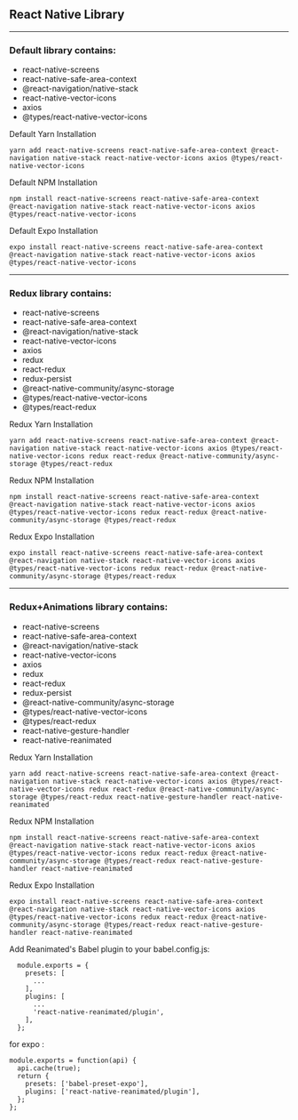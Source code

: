 ## React Native Library
---

### Default library contains:
- react-native-screens 
- react-native-safe-area-context
- @react-navigation/native-stack
- react-native-vector-icons
- axios
- @types/react-native-vector-icons

Default Yarn Installation
```
yarn add react-native-screens react-native-safe-area-context @react-navigation native-stack react-native-vector-icons axios @types/react-native-vector-icons
```

Default NPM Installation
```
npm install react-native-screens react-native-safe-area-context @react-navigation native-stack react-native-vector-icons axios @types/react-native-vector-icons
```

Default Expo Installation
```
expo install react-native-screens react-native-safe-area-context @react-navigation native-stack react-native-vector-icons axios @types/react-native-vector-icons
```

---

### Redux library contains:
- react-native-screens 
- react-native-safe-area-context
- @react-navigation/native-stack
- react-native-vector-icons
- axios
- redux
- react-redux
- redux-persist
- @react-native-community/async-storage
- @types/react-native-vector-icons
- @types/react-redux

Redux Yarn Installation
```
yarn add react-native-screens react-native-safe-area-context @react-navigation native-stack react-native-vector-icons axios @types/react-native-vector-icons redux react-redux @react-native-community/async-storage @types/react-redux
```

Redux NPM Installation
```
npm install react-native-screens react-native-safe-area-context @react-navigation native-stack react-native-vector-icons axios @types/react-native-vector-icons redux react-redux @react-native-community/async-storage @types/react-redux
```

Redux Expo Installation
```
expo install react-native-screens react-native-safe-area-context @react-navigation native-stack react-native-vector-icons axios @types/react-native-vector-icons redux react-redux @react-native-community/async-storage @types/react-redux
```

---

### Redux+Animations library contains:
- react-native-screens 
- react-native-safe-area-context
- @react-navigation/native-stack
- react-native-vector-icons
- axios
- redux
- react-redux
- redux-persist
- @react-native-community/async-storage
- @types/react-native-vector-icons
- @types/react-redux
- react-native-gesture-handler
- react-native-reanimated

Redux Yarn Installation
```
yarn add react-native-screens react-native-safe-area-context @react-navigation native-stack react-native-vector-icons axios @types/react-native-vector-icons redux react-redux @react-native-community/async-storage @types/react-redux react-native-gesture-handler react-native-reanimated
```

Redux NPM Installation
```
npm install react-native-screens react-native-safe-area-context @react-navigation native-stack react-native-vector-icons axios @types/react-native-vector-icons redux react-redux @react-native-community/async-storage @types/react-redux react-native-gesture-handler react-native-reanimated
```

Redux Expo Installation
```
expo install react-native-screens react-native-safe-area-context @react-navigation native-stack react-native-vector-icons axios @types/react-native-vector-icons redux react-redux @react-native-community/async-storage @types/react-redux react-native-gesture-handler react-native-reanimated
```

Add Reanimated's Babel plugin to your babel.config.js:
```
  module.exports = {
    presets: [
      ...
    ],
    plugins: [
      ...
      'react-native-reanimated/plugin',
    ],
  };
```

for expo :
```
module.exports = function(api) {
  api.cache(true);
  return {
    presets: ['babel-preset-expo'],
    plugins: ['react-native-reanimated/plugin'],
  };
};
```

